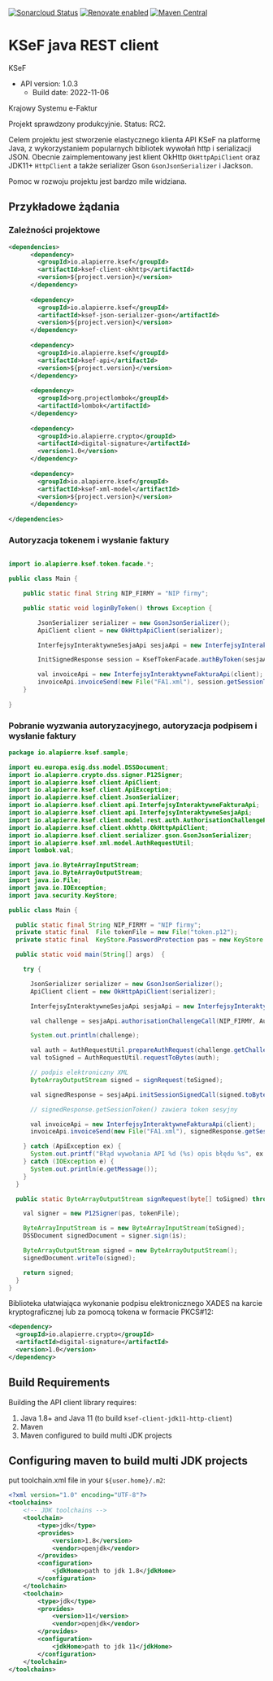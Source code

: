 [![Sonarcloud Status](https://sonarcloud.io/api/project_badges/measure?project=alapierre_ksef-java-rest-client&metric=alert_status)](https://sonarcloud.io/dashboard?id=alapierre_ksef-java-rest-client)
[![Renovate enabled](https://img.shields.io/badge/renovate-enabled-brightgreen.svg)](https://renovatebot.com/)
[![Maven Central](http://img.shields.io/maven-central/v/io.alapierre.ksef/ksef-java)](https://search.maven.org/artifact/io.alapierre.ksef/ksef-java)

# KSeF java REST client

KSeF
- API version: 1.0.3
  - Build date: 2022-11-06

Krajowy Systemu e-Faktur

Projekt sprawdzony produkcyjnie. Status: RC2.  

Celem projektu jest stworzenie elastycznego klienta API KSeF na platformę Java, z wykorzystaniem 
popularnych bibliotek wywołań http i serializacji JSON.  Obecnie zaimplementowany jest klient OkHttp `OkHttpApiClient` oraz JDK11+ `HttpClient` a także serializer Gson `GsonJsonSerializer` i Jackson.

Pomoc w rozwoju projektu jest bardzo mile widziana. 

## Przykładowe żądania

### Zależności projektowe

````xml
<dependencies>
      <dependency>
        <groupId>io.alapierre.ksef</groupId>
        <artifactId>ksef-client-okhttp</artifactId>
        <version>${project.version}</version>
      </dependency>
    
      <dependency>
        <groupId>io.alapierre.ksef</groupId>
        <artifactId>ksef-json-serializer-gson</artifactId>
        <version>${project.version}</version>
      </dependency>
    
      <dependency>
        <groupId>io.alapierre.ksef</groupId>
        <artifactId>ksef-api</artifactId>
        <version>${project.version}</version>
      </dependency>
    
      <dependency>
        <groupId>org.projectlombok</groupId>
        <artifactId>lombok</artifactId>
      </dependency>
    
      <dependency>
        <groupId>io.alapierre.crypto</groupId>
        <artifactId>digital-signature</artifactId>
        <version>1.0</version>
      </dependency>
    
      <dependency>
        <groupId>io.alapierre.ksef</groupId>
        <artifactId>ksef-xml-model</artifactId>
        <version>${project.version}</version>
      </dependency>
    
</dependencies>
````

### Autoryzacja tokenem i wysłanie faktury

````java

import io.alapierre.ksef.token.facade.*;

public class Main {

    public static final String NIP_FIRMY = "NIP firmy";

    public static void loginByToken() throws Exception {

        JsonSerializer serializer = new GsonJsonSerializer();
        ApiClient client = new OkHttpApiClient(serializer);

        InterfejsyInteraktywneSesjaApi sesjaApi = new InterfejsyInteraktywneSesjaApi(client);

        InitSignedResponse session = KsefTokenFacade.authByToken(sesjaApi, NIP_FIRMY, "TEST", AuthorisationChallengeRequest.IdentifierType.onip, "token");

        val invoiceApi = new InterfejsyInteraktywneFakturaApi(client);
        invoiceApi.invoiceSend(new File("FA1.xml"), session.getSessionToken().getToken());
    }
    
}

````

### Pobranie wyzwania autoryzacyjnego, autoryzacja podpisem i wysłanie faktury

````java
package io.alapierre.ksef.sample;

import eu.europa.esig.dss.model.DSSDocument;
import io.alapierre.crypto.dss.signer.P12Signer;
import io.alapierre.ksef.client.ApiClient;
import io.alapierre.ksef.client.ApiException;
import io.alapierre.ksef.client.JsonSerializer;
import io.alapierre.ksef.client.api.InterfejsyInteraktywneFakturaApi;
import io.alapierre.ksef.client.api.InterfejsyInteraktywneSesjaApi;
import io.alapierre.ksef.client.model.rest.auth.AuthorisationChallengeRequest;
import io.alapierre.ksef.client.okhttp.OkHttpApiClient;
import io.alapierre.ksef.client.serializer.gson.GsonJsonSerializer;
import io.alapierre.ksef.xml.model.AuthRequestUtil;
import lombok.val;

import java.io.ByteArrayInputStream;
import java.io.ByteArrayOutputStream;
import java.io.File;
import java.io.IOException;
import java.security.KeyStore;

public class Main {

  public static final String NIP_FIRMY = "NIP firmy";
  private static final  File tokenFile = new File("token.p12");
  private static final  KeyStore.PasswordProtection pas = new KeyStore.PasswordProtection("_____token_password_____".toCharArray());

  public static void main(String[] args)  {

    try {

      JsonSerializer serializer = new GsonJsonSerializer();
      ApiClient client = new OkHttpApiClient(serializer);

      InterfejsyInteraktywneSesjaApi sesjaApi = new InterfejsyInteraktywneSesjaApi(client);

      val challenge = sesjaApi.authorisationChallengeCall(NIP_FIRMY, AuthorisationChallengeRequest.IdentifierType.onip);

      System.out.println(challenge);

      val auth = AuthRequestUtil.prepareAuthRequest(challenge.getChallenge(), NIP_FIRMY);
      val toSigned = AuthRequestUtil.requestToBytes(auth);

      // podpis elektroniczny XML
      ByteArrayOutputStream signed = signRequest(toSigned);

      val signedResponse = sesjaApi.initSessionSignedCall(signed.toByteArray());

      // signedResponse.getSessionToken() zawiera token sesyjny

      val invoiceApi = new InterfejsyInteraktywneFakturaApi(client);
      invoiceApi.invoiceSend(new File("FA1.xml"), signedResponse.getSessionToken().getToken());

    } catch (ApiException ex) {
      System.out.printf("Błąd wywołania API %d (%s) opis błędu %s", ex.getCode(), ex.getMessage(),  ex.getResponseBody());
    } catch (IOException e) {
      System.out.println(e.getMessage());
    }
  }

  public static ByteArrayOutputStream signRequest(byte[] toSigned) throws IOException {

    val signer = new P12Signer(pas, tokenFile);

    ByteArrayInputStream is = new ByteArrayInputStream(toSigned);
    DSSDocument signedDocument = signer.sign(is);

    ByteArrayOutputStream signed = new ByteArrayOutputStream();
    signedDocument.writeTo(signed);

    return signed;
  }
}
````

Biblioteka ułatwiająca wykonanie podpisu elektronicznego XADES na karcie kryptograficznej lub za pomocą tokena w formacie PKCS#12: 

````xml
<dependency>
  <groupId>io.alapierre.crypto</groupId>
  <artifactId>digital-signature</artifactId>
  <version>1.0</version>
</dependency>
````

## Build Requirements

Building the API client library requires:
1. Java 1.8+ and Java 11 (to build `ksef-client-jdk11-http-client`)
2. Maven
3. Maven configured to build multi JDK projects

## Configuring maven to build multi JDK projects

put toolchain.xml file in your `${user.home}/.m2`:

````xml
<?xml version="1.0" encoding="UTF-8"?>
<toolchains>
    <!-- JDK toolchains -->
    <toolchain>
        <type>jdk</type>
        <provides>
            <version>1.8</version>
            <vendor>openjdk</vendor>
        </provides>
        <configuration>
            <jdkHome>path to jdk 1.8</jdkHome>
        </configuration>
    </toolchain>
    <toolchain>
        <type>jdk</type>
        <provides>
            <version>11</version>
            <vendor>openjdk</vendor>
        </provides>
        <configuration>
            <jdkHome>path to jdk 11</jdkHome>
        </configuration>
    </toolchain>
</toolchains>

````
